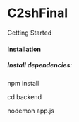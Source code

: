 # C2shFinal

Getting Started

<h4> Installation </h4>

<h5> Install dependencies:</h5>
npm install

cd backend

nodemon app.js



